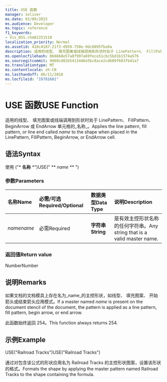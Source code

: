 ```yaml
---
title: USE 函数
manager: soliver
ms.date: 03/09/2015
ms.audience: Developer
ms.topic: reference
f1_keywords:
- Vis_DSS.chm82251510
localization_priority: Normal
ms.assetid: 410c4187-21f3-d959-750e-9dc6095fba9a
description: 适用的线型、 填充图案或线端调用到形状时处于 LinePattern、 FillPattern、 BeginArrow 或 EndArrow 单元格的名称。
ms.openlocfilehash: 0b6668e57a8f997a69fece51cbc5bd1b1574a576
ms.sourcegitcommit: 9d60cd82b5413446e5bc8ace2cd689f683fb41a7
ms.translationtype: MT
ms.contentlocale: zh-CN
ms.lasthandoff: 06/11/2018
ms.locfileid: "19781601"
---
```

# <a name="use-function"></a><span data-ttu-id="001eb-103">USE 函数</span><span class="sxs-lookup"><span data-stu-id="001eb-103">USE Function</span></span>

<span data-ttu-id="001eb-104">适用的线型、 填充图案或线端调用到形状时处于 LinePattern、 FillPattern、 BeginArrow 或 EndArrow 单元格的_名称_。</span><span class="sxs-lookup"><span data-stu-id="001eb-104">Applies the line pattern, fill pattern, or line end called  _name_ to the shape when placed in the LinePattern, FillPattern, BeginArrow, or EndArrow cell.</span></span> 
  
## <a name="syntax"></a><span data-ttu-id="001eb-105">语法</span><span class="sxs-lookup"><span data-stu-id="001eb-105">Syntax</span></span>

<span data-ttu-id="001eb-106">使用 ("* **名称** *")</span><span class="sxs-lookup"><span data-stu-id="001eb-106">USE(" ** *name* ** ")</span></span> 
  
### <a name="parameters"></a><span data-ttu-id="001eb-107">参数</span><span class="sxs-lookup"><span data-stu-id="001eb-107">Parameters</span></span>

|<span data-ttu-id="001eb-108">**名称**</span><span class="sxs-lookup"><span data-stu-id="001eb-108">**Name**</span></span>|<span data-ttu-id="001eb-109">**必需/可选**</span><span class="sxs-lookup"><span data-stu-id="001eb-109">**Required/Optional**</span></span>|<span data-ttu-id="001eb-110">**数据类型**</span><span class="sxs-lookup"><span data-stu-id="001eb-110">**Data Type**</span></span>|<span data-ttu-id="001eb-111">**说明**</span><span class="sxs-lookup"><span data-stu-id="001eb-111">**Description**</span></span>|
|:-----|:-----|:-----|:-----|
| <span data-ttu-id="001eb-112">_name_</span><span class="sxs-lookup"><span data-stu-id="001eb-112">_name_</span></span> <br/> |<span data-ttu-id="001eb-113">必需</span><span class="sxs-lookup"><span data-stu-id="001eb-113">Required</span></span>  <br/> |<span data-ttu-id="001eb-114">**字符串**</span><span class="sxs-lookup"><span data-stu-id="001eb-114">**String**</span></span> <br/> |<span data-ttu-id="001eb-115">是有效主控形状名称的任何字符串。</span><span class="sxs-lookup"><span data-stu-id="001eb-115">Any string that is a valid master name.</span></span>  <br/> |
   
### <a name="return-value"></a><span data-ttu-id="001eb-116">返回值</span><span class="sxs-lookup"><span data-stu-id="001eb-116">Return value</span></span>

<span data-ttu-id="001eb-117">Number</span><span class="sxs-lookup"><span data-stu-id="001eb-117">Number</span></span>
  
## <a name="remarks"></a><span data-ttu-id="001eb-118">说明</span><span class="sxs-lookup"><span data-stu-id="001eb-118">Remarks</span></span>

<span data-ttu-id="001eb-119">如果文档的文档模具上存在名为_name_的主控形状，如线型、 填充图案、 开始箭头或结束箭头应用模式。</span><span class="sxs-lookup"><span data-stu-id="001eb-119">If a master named  _name_ is present on the document stencil of the document, the pattern is applied as a line pattern, fill pattern, begin arrow, or end arrow.</span></span> 
  
<span data-ttu-id="001eb-120">此函数始终返回 254。</span><span class="sxs-lookup"><span data-stu-id="001eb-120">This function always returns 254.</span></span>
  
## <a name="example"></a><span data-ttu-id="001eb-121">示例</span><span class="sxs-lookup"><span data-stu-id="001eb-121">Example</span></span>

<span data-ttu-id="001eb-122">USE("Railroad Tracks")</span><span class="sxs-lookup"><span data-stu-id="001eb-122">USE("Railroad Tracks")</span></span> 
  
<span data-ttu-id="001eb-123">通过对包含该公式的形状应用名为 Railroad Tracks 的主控形状图案，设置该形状的格式。</span><span class="sxs-lookup"><span data-stu-id="001eb-123">Formats the shape by applying the master pattern named Railroad Tracks to the shape containing the formula.</span></span> 
  

